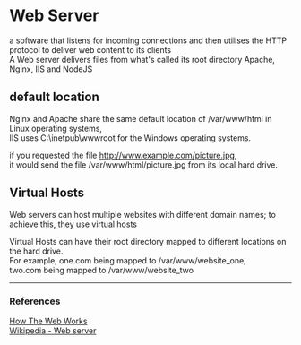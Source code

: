 # Web Server

a software that listens for incoming connections and then utilises the HTTP protocol to deliver web content to its clients  
A Web server delivers files from what's called its root directory
Apache, Nginx, IIS and NodeJS



## default location

Nginx and Apache share the same default location of /var/www/html in Linux operating systems,  
IIS uses C:\inetpub\wwwroot for the Windows operating systems. 

if you requested the file http://www.example.com/picture.jpg,   
it would send the file /var/www/html/picture.jpg from its local hard drive.


## Virtual Hosts

Web servers can host multiple websites with different domain names; to achieve this, they use virtual hosts



Virtual Hosts can have their root directory mapped to different locations on the hard drive.   
For example, one.com being mapped to /var/www/website_one,   
two.com being mapped to /var/www/website_two  




---

### References
[How The Web Works](https://tryhackme.com/module/how-the-web-works)    
[Wikipedia - Web server](https://en.wikipedia.org/wiki/Web_server)
